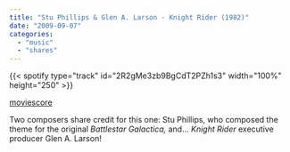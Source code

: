 ```yaml
---
title: "Stu Phillips & Glen A. Larson - Knight Rider (1982)"
date: "2009-09-07"
categories:
  - "music"
  - "shares"
---
```


{{< spotify type="track" id="2R2gMe3zb9BgCdT2PZh1s3" width="100%" height="250" >}}

[moviescore](http://moviescore.tumblr.com/post/181489634/stu-phillips-glen-a-larson-main-theme-knight)

Two composers share credit for this one: Stu Phillips, who composed the theme for the original _Battlestar Galactica,_ and… _Knight Rider_ executive producer Glen A. Larson!
